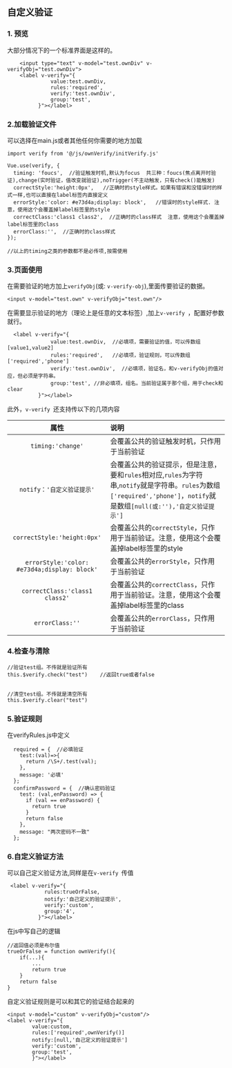## 自定义验证
### **1. 预览**

大部分情况下的一个标准界面是这样的。
```
    <input type="text" v-model="test.ownDiv" v-verifyObj="test.ownDiv">
    <label v-verify="{
              value:test.ownDiv,
              rules:'required',
              verify:'test.ownDiv',
              group:'test',
          }"></label>

```
### **2.加载验证文件**
可以选择在main.js或者其他任何你需要的地方加载
```
import verify from '@/js/ownVerify/initVerify.js'

Vue.use(verify, {
  timing: 'foucs',  //验证触发时机,默认为focus  共三种：foucs(焦点离开时验证),change(实时验证，值改变就验证),noTrigger(不主动触发，只有check()能触发)
  correctStyle:'height:0px',   //正确时的style样式。如果有错误和没错误时的样式一样,也可以直接在label标签内直接定义
  errorStyle:'color: #e73d4a;display: block',   //错误时的style样式. 注意，使用这个会覆盖掉label标签里的style
  correctClass:'class1 class2',  //正确时的class样式  注意，使用这个会覆盖掉label标签里的class
  errorClass:'',  //正确时的class样式
});

//以上的timing之类的参数都不是必传项,按需使用
````

### **3.页面使用**
在需要验证的地方加上```verifyObj```(或: ```v-verify-obj```),里面传要验证的数据。
```
<input v-model="test.own" v-verifyObj="test.own"/>
```

在需要显示验证的地方（理论上是任意的文本标签）,加上```v-verify ```，配置好参数就行。
```
  <label v-verify="{
              value:test.ownDiv,  //必填项，需要验证的值，可以传数组[value1,value2]
              rules:'required',   //必填项，验证规则，可以传数组['required','phone']
              verify:'test.ownDiv',  //必填项，验证名，和v-verifyObj的值对应，但必须是字符串。
              group:'test', //非必填项，组名。当前验证属于那个组，用于check和clear
          }"></label>
```
此外，```v-verify ```还支持传以下的几项内容

|    属性    |       说明       |
|:-------:|:------------- |
|   ```timing:'change'```  |     会覆盖公共的验证触发时机，只作用于当前验证    |
|```notify：'自定义验证提示'```|会覆盖公共的验证提示，但是注意，要和```rules```相对应,```rules```为字符串,```notify```就是字符串。```rules```为数组```['required','phone']```，```notify```就是数组```[null(或:''),'自定义验证提示']```|
|   ```correctStyle:'height:0px'```  |     会覆盖公共的```correctStyle```，只作用于当前验证。注意，使用这个会覆盖掉label标签里的style    | 
|   ```errorStyle:'color: #e73d4a;display: block'```  |     会覆盖公共的```errorStyle```，只作用于当前验证    |
|   ```correctClass:'class1 class2'```  |     会覆盖公共的```correctClass```，只作用于当前验证。注意，使用这个会覆盖掉label标签里的class    | 
|   ```errorClass:''```  |     会覆盖公共的```errorClass```，只作用于当前验证    | 


### **4.检查与清除**
```
//验证test组。不传就是验证所有
this.$verify.check("test")    //返回true或者false


//清空test组。不传就是清空所有
this.$verify.clear("test")
```

### **5.验证规则**
在verifyRules.js中定义
```
  required = {  //必填验证
    test:(val)=>{
      return /\S+/.test(val);
    },
    message: '必填'
  };
  confirmPassword = {  //确认密码验证
    test: (val,enPassword) => {
      if (val == enPassword) {
        return true
      }
      return false
    },
    message: "两次密码不一致"
  };

```

### **6.自定义验证方法**
可以自己定义验证方法,同样是在```v-verify ```传值
```
 <label v-verify="{
            rules:trueOrFalse,
            notify:'自己定义的验证提示',
            verify:'custom',
            group:'4',
          }"></label>
```   
在js中写自己的逻辑
```
//返回值必须是布尔值
trueOrFalse = function ownVerify(){
    if(...){
        ...
        return true
    }
    return false
}
```

自定义验证规则是可以和其它的验证结合起来的
```
<input v-model="custom" v-verifyObj="custom"/>
<label v-verify="{
        value:custom,
        rules:['required',ownVerify()]
        notify:[null,'自己定义的验证提示']
        verify:'custom',
        group:'test',
        }"></label>


```
